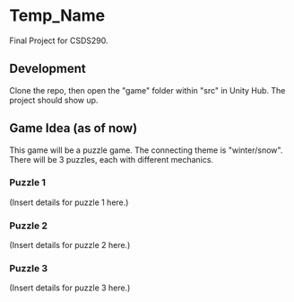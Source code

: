# Temp_Name
Final Project for CSDS290.

## Development 
Clone the repo, then open the "game" folder within "src" in Unity Hub. The project should show up.

## Game Idea (as of now)
This game will be a puzzle game. The connecting theme is "winter/snow". There 
will be 3 puzzles, each with different mechanics. 

### Puzzle 1
(Insert details for puzzle 1 here.)

### Puzzle 2
(Insert details for puzzle 2 here.)

### Puzzle 3
(Insert details for puzzle 3 here.)